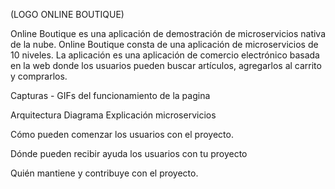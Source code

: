 (LOGO ONLINE BOUTIQUE)

Online Boutique es una aplicación de demostración de microservicios nativa de la nube. Online Boutique consta de una aplicación de microservicios de 10 niveles. La aplicación es una aplicación de comercio electrónico basada en la web donde los usuarios pueden buscar artículos, agregarlos al carrito y comprarlos.

Capturas - GIFs del funcionamiento de la pagina

Arquitectura
  Diagrama
  Explicación microservicios
  
Cómo pueden comenzar los usuarios con el proyecto.

Dónde pueden recibir ayuda los usuarios con tu proyecto

Quién mantiene y contribuye con el proyecto.
